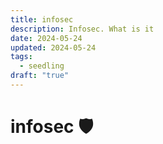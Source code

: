 ```yaml
---
title: infosec
description: Infosec. What is it
date: 2024-05-24
updated: 2024-05-24
tags:
  - seedling
draft: "true"
---
```

# infosec 🛡️

